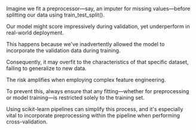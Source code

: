 Imagine we fit a preprocessor—say, an imputer for missing values—before splitting our data using train_test_split(). 

Our model might score impressively during validation, yet underperform in real-world deployment.

This happens because we've inadvertently allowed the model to incorporate the validation data during training. 

Consequently, it may overfit to the characteristics of that specific dataset, failing to generalize to new data. 

The risk amplifies when employing complex feature engineering.

To prevent this, always ensure that any fitting—whether for preprocessing or model training—is restricted solely to the training set. 

Using scikit-learn pipelines can simplify this process, and it's especially vital to incorporate preprocessing within the pipeline when performing cross-validation.
